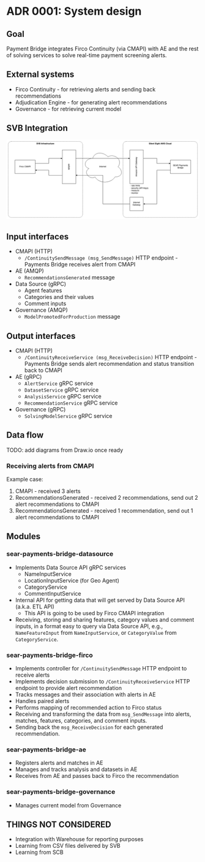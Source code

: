# ADR 0001: System design

## Goal

Payment Bridge integrates Firco Continuity (via CMAPI) with AE and the rest of solving services to solve real-time payment screening alerts.

## External systems

- Firco Continuity - for retrieving alerts and sending back recommendations
- Adjudication Engine - for generating alert recommendations
- Governance - for retrieving current model

## SVB Integration

![svb-s8_cloud_integration_diagram](img/svb-s8_cloud_integration_diagram.png)

## Input interfaces

- CMAPI (HTTP)
  - `/ContinuitySendMessage (msg_SendMessage)` HTTP endpoint - Payments Bridge receives alert from CMAPI
- AE (AMQP)
  - `RecommendationsGenerated` message
- Data Source (gRPC)
  - Agent features
  - Categories and their values
  - Comment inputs
- Governance (AMQP)
  - `ModelPromotedForProduction` message

## Output interfaces

- CMAPI (HTTP)
  - `/ContinuityReceiveService (msg_ReceiveDecision)` HTTP endpoint - Payments Bridge sends alert recommendation and status transition back to CMAPI
- AE (gRPC)
  - `AlertService` gRPC service
  - `DatasetService` gRPC service
  - `AnalysisService` gRPC service
  - `RecommendationService` gRPC service
- Governance (gRPC)
  - `SolvingModelService` gRPC service

## Data flow

TODO: add diagrams from Draw.io once ready

### Receiving alerts from CMAPI

Example case:

1. CMAPI - received 3 alerts
2. RecommendationsGenerated - received 2 recommendations, send out 2 alert recommendations to CMAPI
3. RecommendationsGenerated - received 1 recommendation, send out 1 alert recommendations to CMAPI

## Modules

### sear-payments-bridge-datasource

- Implements Data Source API gRPC services
  - NameInputService
  - LocationInputService (for Geo Agent)
  - CategoryService
  - CommentInputService
- Internal API for getting data that will get served by Data Source API (a.k.a. ETL API)
  - This API is going to be used by Firco CMAPI integration
- Receiving, storing and sharing features, category values and comment inputs, in a format easy to query via Data Source API, e.g., `NameFeatureInput` from `NameInputService`, or `CategoryValue` from `CategoryService`.

### sear-payments-bridge-firco

- Implements controller for `/ContinuitySendMessage` HTTP endpoint to receive alerts
- Implements decision submission to `/ContinuityReceiveService` HTTP endpoint to provide alert recommendation
- Tracks messages and their association with alerts in AE
- Handles paired alerts
- Performs mapping of recommended action to Firco status
- Receiving and transforming the data from `msg_SendMessage` into alerts, matches, features, categories, and comment inputs.
- Sending back the `msg_ReceiveDecision` for each generated recommendation.

### sear-payments-bridge-ae

- Registers alerts and matches in AE
- Manages and tracks analysis and datasets in AE
- Receives from AE and passes back to Firco the recommendation

### sear-payments-bridge-governance

- Manages current model from Governance

## THINGS NOT CONSIDERED

- Integration with Warehouse for reporting purposes
- Learning from CSV files delivered by SVB
- Learning from SCB
